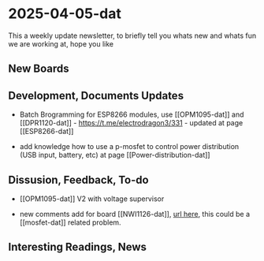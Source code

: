 
# 2025-04-05-dat

This a weekly update newsletter, to briefly tell you whats new and whats fun we are working at, hope you like

## New Boards



## Development, Documents Updates

- Batch Brogramming for ESP8266 modules, use [[OPM1095-dat]] and [[DPR1120-dat]] - https://t.me/electrodragon3/331 - updated at page [[ESP8266-dat]]

- add knowledge how to use a p-mosfet to control power distribution (USB input, battery, etc) at page [[Power-distribution-dat]]

## Dissusion, Feedback, To-do

- [[OPM1095-dat]] V2 with voltage supervisor

- new comments add for board [[NWI1126-dat]], [url here](https://www.electrodragon.com/product/esp-led-strip-board/), this could be a [[mosfet-dat]] related problem. 

## Interesting Readings, News


